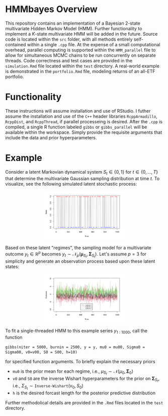 # HMMbayes Overview
This repository contains an implementation of a Bayesian 2-state multivariate Hidden Markov Model (HMM). Further functionality to implement a $K$-state multivariate HMM will be added in the future. Source code is located within the ```src``` folder, with all methods entirely self-contained within a single ```.cpp``` file. At the expense of a small computational overhead, parallel computing is supported within the ```HMM_parallel``` file to allow for simultaneous MCMC chains to be run concurrently on separate threads. Code correctness and test cases are provided in the ```simulation.Rmd``` file located within the ```test``` directory. A real-world example is demonstrated in the ```portfolio.Rmd``` file, modeling returns of an all-ETF portfolio.

# Functionality
These instructions will assume installation and use of RStudio. I futher assume the installation and use of the $\texttt{C++}$ header libraries ```RcppArmadillo```, ```RcppDist```, and ```RcppThread```, if parallel processeing is desired. After the ```.cpp``` is compiled, a single R function labeled ```gibbs``` or ```gibbs_parallel``` will be available within the workspace. Simply provide the requisite arguments that include the data and prior hyperparameters. 

# Example
Consider a latent Markovian dynamical system $S_t\in\{0,1\}$ for $t\in\{0,\ldots,T\}$ that determine the multivariate Gaussian sampling distribution at time $t$. To visualize, see the following simulated latent stochastic process:

<p align="center">
<img src="img/states.png" width="50%">
</p>

Based on these latent "regimes", the sampling model for a multivariate outcome $y_t\in\mathbb R^{p}$ becomes $y_t\sim \mathcal N_p(\boldsymbol \mu_{S_t}, \boldsymbol \Sigma_{S_t})$. Let's assume $p=3$ for simplicity and generate an observation process based upon these latent states:

<p align="center">
<img src="img/outcome.png" width="50%">
</p>

To fit a single-threaded HMM to this example series $y_{1:1000}$, call the function 
```
gibbs(niter = 5000, burnin = 2500, y = y, mu0 = mu00, Sigma0 = Sigma00, v0=v00, S0 = S00, h=10)
```
for specified function arguments. To briefly explain the necessary priors

- ```mu0``` is the prior mean for each regime, i.e., $\mu_{S_t} \sim \mathcal N(\mu_{0}, \boldsymbol \Sigma_{0})$
- ```v0``` and ```S0``` are the inverse Wishart hyperparameters for the prior on $\boldsymbol \Sigma_{S_t}$, i.e., $\Sigma_{S_t}\sim \texttt{Inverse-Wishart}(v_0, S_0)$
- ```h``` is the desired forcast length for the posterior predictive distribution

Further methodolical details are provided in the ```.Rmd``` files located in the ```test``` directory.

